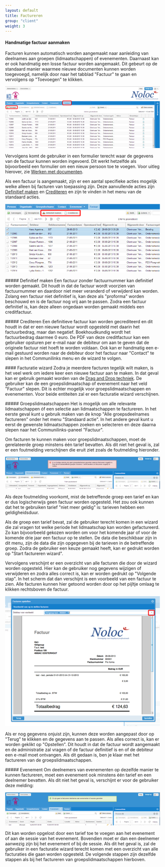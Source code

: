```yaml
---
layout: default
title: Factureren
group: "client"
weight: 3
---
```


#### Handmatige factuur aanmaken
Facturen kunnen automatisch worden aangemaakt naar aanleiding van deelnames aan groepen (lidmaatschappen) of evenementen.
Daarnaast kan er ook handmatig een losse factuur worden aangemaakt. Dit gebeurt op de standaard manier waarmee nieuwe
documenten kunnen worden toegevoegd, namelijk door naar het tabblad "Factuur" te gaan en vervolgens op "Toevoegen" te klikken.

![Screenshot Factuur Form](/assets/img/handmatigFactuur.png)

Vervolgens komt de gebruiker in een formulier terecht waar de gegevens van de factuur kunnen worden ingevoerd. Dit
werkt hetzelfde als bijvoorbeeld een formulier om een nieuw persoon toe te voegen. Voor uitleg hierover, zie
[Werken met documenten](/client/workingWithEntities/).

Als een factuur is aangemaakt, zijn er een aantal specifieke acties mogelijk welke alleen bij facturen van toepassing zijn.
Deze aanvullende acties zijn [Definitief maken](#definitief) en [Crediteren](#crediteren) en zijn te vinden in het menu van de standaard acties.

![Screenshot Actions Factuur](/assets/img/factuurActies.png)

#####<a class="anchor" name="definitief"></a> Definitief maken
Een factuur zonder factuurnummer kan definitief worden gemaakt. Dit houdt in dat de factuur wordt voorzien van factuurnummer en
daardoor niet meer veranderd of verwijderd kan worden. Zolang een factuur niet definitief is, kan deze als "proforma" worden
beschouwd en is de factuur nog vrij aan te passen. Zodra een factuur definitief is, kan deze alleen ongedaan worden gemaakt
middels een creditfactuur.

#####<a class="anchor" name="crediteren"></a> Crediteren
Een definitieve factuur kan worden gecrediteerd en dit houdt in dat er een nieuwe factuur wordt opgesteld met daarin
het factuurbedrag, maar dan negatief. Boekhoudkundig wordt het factuurbedrag daarmee 0 euro. De PDF van deze creditfactuur
kan een gebruiker opsturen per e-mail naar de debiteur om aan te geven dat de originele factuur niet hoeft te worden voldaan.
Ook kan er handmatig een e-mail gestuurd worden naar de debiteur door het factuur naar "Contact" te slepen in het Communilinks
menu en de wizard te volgen.

####<a class="anchor" name="wizard"></a> Facturatie wizard
Zodra je meerdere facturen tegelijk wilt maken, is het veel werk om iedere keer een nieuwe factuur aan te maken.
In dat geval kan er gebruik gemaakt worden van de [Drag and Drop techniek](/client/#dragAndDrop).
De gebruiker kan de een groepslidmaatschap of evenement naar het veld "Factuur" slepen. Dit is echter mogelijk
voor groepslidmaatschappen en evenementen. Voor beide entiteiten zal er een facturatie wizard verschijnen.

#####<a class="anchor" name="groepslidmaatschappen"></a> Groepslidmaatschappen
Het is mogelijk om alle relevante lidmaatschappen óf een selectie aan lidmaatschappen te factureren. In het eerste geval
kunt u gebruik maken van de knop "Alle groepsdeelnames factureren" onder het menu "Standaard actie". In het andere geval
kunt u eerst de gewenste lidmaatschappen zoeken en selecteren en deze daarna slepen naar het Communilinks-paneel "Factuur".

Om facturen te kunnen maken voor groepslidmaatschappen, moet de gerelateerde groep minstens één tarief bevatten. Als
dit niet het geval is, zal er een foutmelding verschijnen die eruit ziet zoals de foutmelding hieronder.

![Screenshot Error Group](/assets/img/facturatieGroepFoutmelding.png)

Als deze foutmelding voorkomt, mist de betreffende groep een tarief en kan er dus logischerwijs geen factuur worden
opgesteld. Het zou ook kunnen dat het te gebruiken tarief "niet meer geldig" is: tarieven hebben een geldigheidsduur.

Als de groep een tarief bevat, zal de gebruiker terecht komen in een wizard die zal vragen tot welke periode het
lidmaatschap kan worden gefactureerd. Zo kan bijvoorbeeld gekozen worden om voor het komende jaar of voor de komende
drie jaar een factuur op te stellen. De data die beschikbaar zijn in dit menu, zijn de data die zijn opgegeven bij
de tarieven in de betreffende groep. Zodra de gebruiker een keuze gemaakt heeft, kan er gedrukt worden op
"Start factureren wizard".

Vervolgens verschijnt er een overzicht van alle facturen die door de wizard worden opgesteld. Hier kan de gebruiker
nog gegevens wijzigen of verwijderen en zodra alles correct is, kan er worden gedrukt op "Volgende stap". In het
scherm dat dan verschijnt is een voorbeeld van een factuur te zien. Alle facturen kunnen hier getoond worden door op
het pijltje omlaag te klikken rechtsboven de factuur.

![Screenshot Example Invoice](/assets/img/voorbeeldFactuur.png)

Als er nog gegevens onjuist zijn, kunnen deze worden aangepast door op "Terug" te klikken en de gegevens aan te passen.
Als alles correct is, kan er worden geklikt op "Opstellen". Dit houdt in dat de factuur wordt aangemaakt en de
administratie zal vragen of de factuur definitief is en of de debiteur een e-mail moet ontvangen. Als dit gedaan
is, ben je klaar met het factureren van de groepslidmaatschappen.

#####<a class="anchor" name="evenement"></a> Evenement
Om deelnemers van evenementen op dezelfde manier te kunnen factureren, moet een evenement ook minstens één tarief en
een deelnemer bevatten. Als dit niet het geval is, verschijnt er voor de gebruiker deze melding:

![Screenshot Error Event Invoice](/assets/img/facturatieEvenementFoutmelding.png)

Dit kan worden opgelost door een tarief toe te voegen aan het evenement of aan de sessie van het evenement. Bovendien
moet er dan een deelnemer aanwezig zijn bij het evenement of bij de sessie. Als dit het geval is, zal de gebruiker
in een facturatie wizard terecht komen met een overzicht van alle facturaties die gaan worden opgesteld. De volgende
stappen zijn dezelfde stappen als bij het factureren van groepslidmaatschappen hierboven.

